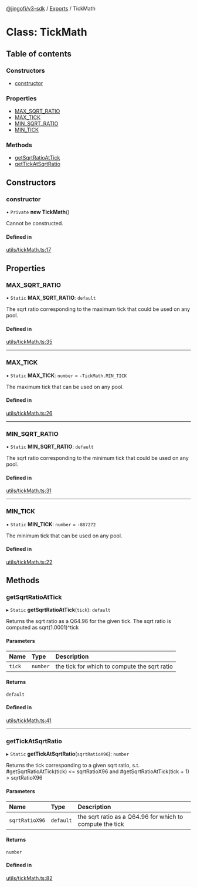 [@jingofi/v3-sdk](../README.md) / [Exports](../modules.md) / TickMath

# Class: TickMath

## Table of contents

### Constructors

- [constructor](TickMath.md#constructor)

### Properties

- [MAX\_SQRT\_RATIO](TickMath.md#max_sqrt_ratio)
- [MAX\_TICK](TickMath.md#max_tick)
- [MIN\_SQRT\_RATIO](TickMath.md#min_sqrt_ratio)
- [MIN\_TICK](TickMath.md#min_tick)

### Methods

- [getSqrtRatioAtTick](TickMath.md#getsqrtratioattick)
- [getTickAtSqrtRatio](TickMath.md#gettickatsqrtratio)

## Constructors

### constructor

• `Private` **new TickMath**()

Cannot be constructed.

#### Defined in

[utils/tickMath.ts:17](https://github.com/Jingo-Finance/v3-sdk/blob/08a7c05/src/utils/tickMath.ts#L17)

## Properties

### MAX\_SQRT\_RATIO

▪ `Static` **MAX\_SQRT\_RATIO**: `default`

The sqrt ratio corresponding to the maximum tick that could be used on any pool.

#### Defined in

[utils/tickMath.ts:35](https://github.com/Jingo-Finance/v3-sdk/blob/08a7c05/src/utils/tickMath.ts#L35)

___

### MAX\_TICK

▪ `Static` **MAX\_TICK**: `number` = `-TickMath.MIN_TICK`

The maximum tick that can be used on any pool.

#### Defined in

[utils/tickMath.ts:26](https://github.com/Jingo-Finance/v3-sdk/blob/08a7c05/src/utils/tickMath.ts#L26)

___

### MIN\_SQRT\_RATIO

▪ `Static` **MIN\_SQRT\_RATIO**: `default`

The sqrt ratio corresponding to the minimum tick that could be used on any pool.

#### Defined in

[utils/tickMath.ts:31](https://github.com/Jingo-Finance/v3-sdk/blob/08a7c05/src/utils/tickMath.ts#L31)

___

### MIN\_TICK

▪ `Static` **MIN\_TICK**: `number` = `-887272`

The minimum tick that can be used on any pool.

#### Defined in

[utils/tickMath.ts:22](https://github.com/Jingo-Finance/v3-sdk/blob/08a7c05/src/utils/tickMath.ts#L22)

## Methods

### getSqrtRatioAtTick

▸ `Static` **getSqrtRatioAtTick**(`tick`): `default`

Returns the sqrt ratio as a Q64.96 for the given tick. The sqrt ratio is computed as sqrt(1.0001)^tick

#### Parameters

| Name | Type | Description |
| :------ | :------ | :------ |
| `tick` | `number` | the tick for which to compute the sqrt ratio |

#### Returns

`default`

#### Defined in

[utils/tickMath.ts:41](https://github.com/Jingo-Finance/v3-sdk/blob/08a7c05/src/utils/tickMath.ts#L41)

___

### getTickAtSqrtRatio

▸ `Static` **getTickAtSqrtRatio**(`sqrtRatioX96`): `number`

Returns the tick corresponding to a given sqrt ratio, s.t. #getSqrtRatioAtTick(tick) <= sqrtRatioX96
and #getSqrtRatioAtTick(tick + 1) > sqrtRatioX96

#### Parameters

| Name | Type | Description |
| :------ | :------ | :------ |
| `sqrtRatioX96` | `default` | the sqrt ratio as a Q64.96 for which to compute the tick |

#### Returns

`number`

#### Defined in

[utils/tickMath.ts:82](https://github.com/Jingo-Finance/v3-sdk/blob/08a7c05/src/utils/tickMath.ts#L82)
